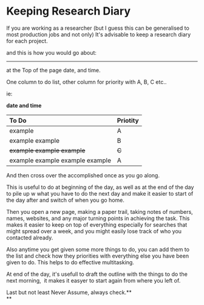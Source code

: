 # Keeping Research Diary 

If you are working as a researcher \(but I guess this can be generalised to most production jobs and not only\) It's advisable to keep a research diary for each project.

  


and this is how you would go about:

  


---

at the Top of the page date, and time.

One column to do list, other column for priority with A, B, C etc..

ie:



  


**date and time**

| **To Do** | **Priotity** |
| :--- | :--- |
| example | A |
| example example | B |
| ~~example example example~~ | ~~C~~ |
| example example example example | A |

  


  


And then cross over the accomplished once as you go along.

This is useful to do at beginning of the day, as well as at the end of the day to pile up w what you have to do the next day and make it easier to start of the day after and switch of when you go home.

  


Then you open a new page, making a paper trail, taking notes of numbers, names, websites, and any major turning points in achieving the task. This makes it easier to keep on top of everything especially for searches that might spread over a week, and you might easily lose track of who you contacted already.

  


Also anytime you get given some more things to do, you can add them to the list and check how they priorities with everything else you have been given to do. This helps to do effective multitasking.

  


At end of the day, it's usefull to draft the outline with the things to do the next morning,  it makes it easyer to start again from where you left of.

  


Last but not least Never Assume, always check.**  
**




